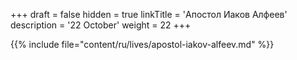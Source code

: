 +++
draft = false
hidden = true
linkTitle = 'Апостол Иаков Алфеев'
description = '22 October'
weight = 22
+++

{{% include file="content/ru/lives/apostol-iakov-alfeev.md" %}}
